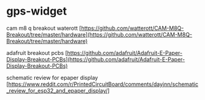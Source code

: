 # gps-widget

cam m8 q breakout waterott [https://github.com/watterott/CAM-M8Q-Breakout/tree/master/hardware](https://github.com/watterott/CAM-M8Q-Breakout/tree/master/hardware)

adafruit breakout pcbs [https://github.com/adafruit/Adafruit-E-Paper-Display-Breakout-PCBs](https://github.com/adafruit/Adafruit-E-Paper-Display-Breakout-PCBs)

schematic review for epaper display [https://www.reddit.com/r/PrintedCircuitBoard/comments/dayjnn/schematic_review_for_esp32_and_epaper_display/]
